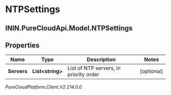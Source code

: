 # NTPSettings

## ININ.PureCloudApi.Model.NTPSettings

## Properties

|Name | Type | Description | Notes|
|------------ | ------------- | ------------- | -------------|
| **Servers** | **List&lt;string&gt;** | List of NTP servers, in priority order | [optional] |



_PureCloudPlatform.Client.V2 214.0.0_
